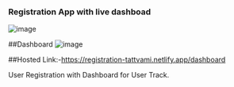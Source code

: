 ### Registration App with live dashboad
![image](https://user-images.githubusercontent.com/83485475/193998077-baaed78b-edb8-42e8-948c-2e3985a856ff.png)

##Dashboard
![image](https://user-images.githubusercontent.com/83485475/193998414-923088a0-b770-4a1f-9fde-3aa8ca3b456d.png)

##Hosted Link:-https://registration-tattvami.netlify.app/dashboard

User Registration with Dashboard for User Track.
